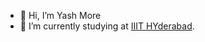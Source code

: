- 👋 Hi, I’m Yash More
- 🌱 I’m currently studying at [IIIT HYderabad]([url](https://www.iiit.ac.in/)).
